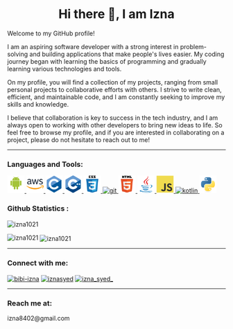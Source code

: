 <h1 align="center"><b>Hi there 👋, I am  Izna</b> </h1>
Welcome to my GitHub profile!

I am an aspiring software developer with a strong interest in problem-solving and building applications that make people's lives easier. My coding journey began with learning the basics of programming and gradually learning various technologies and tools.

On my profile, you will find a collection of my projects, ranging from small personal projects to collaborative efforts with others. I strive to write clean, efficient, and maintainable code, and I am constantly seeking to improve my skills and knowledge.

I believe that collaboration is key to success in the tech industry, and I am always open to working with other developers to bring new ideas to life. So feel free to browse my profile, and if you are interested in collaborating on a project, please do not hesitate to reach out to me!

<hr>
<h3 align="left"><b>Languages and Tools:</b></h3>
<p align="left"> <a href="https://developer.android.com" target="_blank" rel="noreferrer"> <img src="https://raw.githubusercontent.com/devicons/devicon/master/icons/android/android-original-wordmark.svg" alt="android" width="40" height="40"/> </a> <a href="https://aws.amazon.com" target="_blank" rel="noreferrer"> <img src="https://raw.githubusercontent.com/devicons/devicon/master/icons/amazonwebservices/amazonwebservices-original-wordmark.svg" alt="aws" width="40" height="40"/> </a> <a href="https://www.cprogramming.com/" target="_blank" rel="noreferrer"> <img src="https://raw.githubusercontent.com/devicons/devicon/master/icons/c/c-original.svg" alt="c" width="40" height="40"/> </a> <a href="https://www.w3schools.com/cpp/" target="_blank" rel="noreferrer"> <img src="https://raw.githubusercontent.com/devicons/devicon/master/icons/cplusplus/cplusplus-original.svg" alt="cplusplus" width="40" height="40"/> </a> <a href="https://www.w3schools.com/css/" target="_blank" rel="noreferrer"> <img src="https://raw.githubusercontent.com/devicons/devicon/master/icons/css3/css3-original-wordmark.svg" alt="css3" width="40" height="40"/> </a> <a href="https://git-scm.com/" target="_blank" rel="noreferrer"> <img src="https://www.vectorlogo.zone/logos/git-scm/git-scm-icon.svg" alt="git" width="40" height="40"/> </a> <a href="https://www.w3.org/html/" target="_blank" rel="noreferrer"> <img src="https://raw.githubusercontent.com/devicons/devicon/master/icons/html5/html5-original-wordmark.svg" alt="html5" width="40" height="40"/> </a> <a href="https://www.java.com" target="_blank" rel="noreferrer"> <img src="https://raw.githubusercontent.com/devicons/devicon/master/icons/java/java-original.svg" alt="java" width="40" height="40"/> </a> <a href="https://developer.mozilla.org/en-US/docs/Web/JavaScript" target="_blank" rel="noreferrer"> <img src="https://raw.githubusercontent.com/devicons/devicon/master/icons/javascript/javascript-original.svg" alt="javascript" width="40" height="40"/> </a> <a href="https://kotlinlang.org" target="_blank" rel="noreferrer"> <img src="https://www.vectorlogo.zone/logos/kotlinlang/kotlinlang-icon.svg" alt="kotlin" width="40" height="40"/> </a> <a href="https://www.python.org" target="_blank" rel="noreferrer"> <img src="https://raw.githubusercontent.com/devicons/devicon/master/icons/python/python-original.svg" alt="python" width="40" height="40"/> </a> </p>
<!-- <hr>
<h3 align="left"><b>Visitors count :</b></h3>
<p align="center"> 
  <p align="left"> <img src="https://komarev.com/ghpvc/?username=izna1021&label=Profile%20views&color=0e75b6&style=flat" alt="izna1021" /> </p>
</p>
<hr> -->
<h3 align="left"><b>Github Statistics :</b></h3>
<p><img align="center" src="https://github-readme-streak-stats.herokuapp.com/?user=izna1021&" alt="izna1021" /></p>

<p><img align="left" src="https://github-readme-stats.vercel.app/api/top-langs?username=izna1021&show_icons=true&locale=en&layout=compact" alt="izna1021" /></p>

<p>&nbsp;<img align="center" src="https://github-readme-stats.vercel.app/api?username=izna1021&show_icons=true&locale=en" alt="izna1021" /></p>

<hr>
<h3 align="left"><b>Connect with me:</b></h3>
<p align="left">
<a href="https://linkedin.com/in/bibi-izna" target="blank"><img align="center" src="https://raw.githubusercontent.com/rahuldkjain/github-profile-readme-generator/master/src/images/icons/Social/linked-in-alt.svg" alt="bibi-izna" height="30" width="40" /></a>
<a href="https://www.leetcode.com/iznasyed" target="blank"><img align="center" src="https://raw.githubusercontent.com/rahuldkjain/github-profile-readme-generator/master/src/images/icons/Social/leet-code.svg" alt="iznasyed" height="30" width="40" /></a>
<a href="https://www.hackerrank.com/izna_syed_" target="blank"><img align="center" src="https://raw.githubusercontent.com/rahuldkjain/github-profile-readme-generator/master/src/images/icons/Social/hackerrank.svg" alt="izna_syed_" height="30" width="40" /></a>
</p>
<hr>
<h3 align="left"><b> Reach me at:</b> </h3>
<p align="'left">
  izna8402@gmail.com
</p>
<p align="center">
